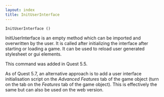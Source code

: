 ```yaml
---
layout: index
title: InitUserInterface
---
```


    InitUserInterface ()

InitUserInterface is an empty method which can be imported and overwritten by the user. It is called after initializing the interface after starting or loading a game. It can be used to reload user generated stylesheet or gui elements.

This command was added in Quest 5.5.

As of Quest 5.7, an alternative approach is to add a user interface initialisation script on the _Advanced Features_ tab of the game object (turn on the tab on the _Features_ tab of the game object). This is effectively the same but can also be used on the web version.